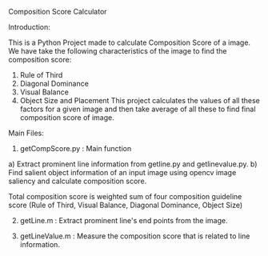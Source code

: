 Composition Score Calculator

Introduction:

This is a Python Project made to calculate Composition Score of a image. We have take the following characteristics of the image to find the composition score:
1) Rule of Third
2) Diagonal Dominance
3) Visual Balance
4) Object Size and Placement
This project calculates the values of all these factors for a given image and then take average of all these to find final composition score of image.

Main Files:

1) getCompScore.py : Main function

a) Extract prominent line information from getline.py and getlinevalue.py.
b) Find salient object information of an input image using opencv image saliency and calculate composition score.

Total composition score is weighted sum of four composition guideline score (Rule of Third, Visual Balance, Diagonal Dominance, Object Size)

2) getLine.m : Extract prominent line's end points from the image.

3) getLineValue.m : Measure the composition score that is related to line information.



